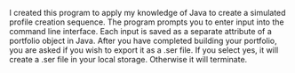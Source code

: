 I created this program to apply my knowledge of Java to create a simulated profile creation sequence.
The program prompts you to enter input into the command line interface. 
Each input is saved as a separate attribute of a portfolio object in Java.
After you have completed building your portfolio, you are asked if you wish to export it as a .ser file.
If you select yes, it will create a .ser file in your local storage. Otherwise it will terminate.
